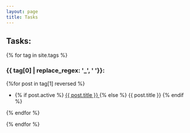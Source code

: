 ```yaml
---
layout: page
title: Tasks
---
```

<section>
<h2>Tasks:</h2>
{% for tag in site.tags %}
<h3>{{ tag[0] | replace_regex: '_', ' '}}:</h3>
    {%for post in tag[1] reversed %}
    <ul>
        <li>
	{% if post.active %}
          <a href="{{ post.url | prepend: site.baseurl | replace: '//', '/' }}">
            {{ post.title }}
          </a>
    {% else %}
            {{ post.title }}
    {% endif %}
        </li>
    </ul>
    {% endfor %}

{% endfor %}
</section>
